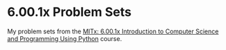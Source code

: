 # 6.00.1x Problem Sets

My problem sets from the [MITx: 6.00.1x Introduction to Computer Science and Programming Using Python](https://www.edx.org/course/introduction-computer-science-mitx-6-00-1x-11) course.

